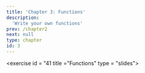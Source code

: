 ```yaml
---
title: 'Chapter 3: Functions'
description:
  'Write your own functions'
prev: /chapter2
next: null
type: chapter
id: 3
---
```


<exercise id = "41 title ="Functions" type = "slides">

<slides source="chapter3_01">
</slides>